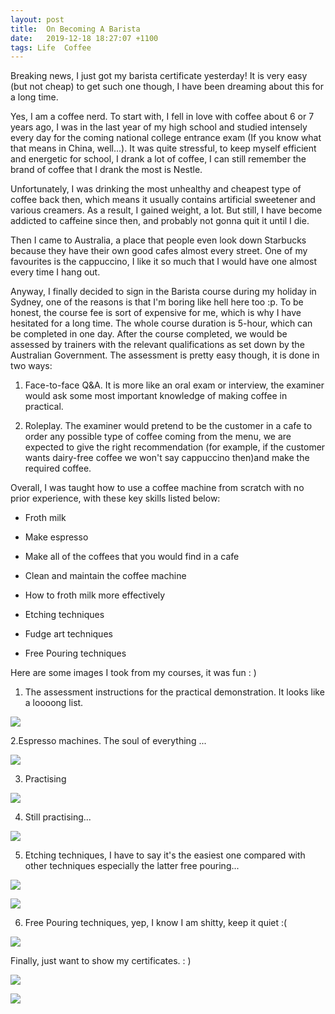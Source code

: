 ```yaml
---
layout: post
title:  On Becoming A Barista
date:   2019-12-18 18:27:07 +1100
tags: Life  Coffee
---
```

Breaking news, I just got my barista certificate yesterday! It is very easy (but not cheap) to get such one though, I have been dreaming about this for a long time. 

Yes, I am a coffee nerd. To start with, I fell in love with coffee about 6 or 7 years ago, I was in the last year of my high school and studied intensely every day for the coming national college entrance exam (If you know what that means in China, well...). It was quite stressful, to keep myself efficient and energetic for school, I drank a lot of coffee, I can still remember the brand of coffee that I drank the most is Nestle. 

Unfortunately, I was drinking the most unhealthy and cheapest type of coffee back then, which means it usually contains artificial sweetener and various creamers. As a result, I gained weight, a lot. But still, I have become addicted to caffeine since then, and probably not gonna quit it until I die.

Then I came to Australia, a place that people even look down Starbucks because they have their own good cafes almost every street. One of my favourites is the cappuccino, I like it so much that I would have one almost every time I hang out.

Anyway, I finally decided to sign in the Barista course during my holiday in Sydney, one of the reasons is that I'm boring like hell here too :p. To be honest, the course fee is sort of expensive for me, which is why I have hesitated for a long time. The whole course duration is 5-hour, which can be completed in one day. After the course completed, we would be assessed by trainers with the relevant qualifications as set down by the Australian Government. The assessment is pretty easy though, it is done in two ways:

1. Face-to-face Q&A. It is more like an oral exam or interview, the examiner would ask some most important knowledge of making coffee in practical.

2. Roleplay. The examiner would pretend to be the customer in a cafe to order any possible type of coffee coming from the menu, we are expected to give the right recommendation (for example, if the customer wants dairy-free coffee we won't say cappuccino then)and make the required coffee.

Overall, I was taught how to use a coffee machine from scratch with no prior experience, with these key skills listed below: 

- Froth milk

- Make espresso

- Make all of the coffees that you would find in a cafe

- Clean and maintain the coffee machine

- How to froth milk more effectively

- Etching techniques

- Fudge art techniques

- Free Pouring techniques


Here are some images I took from my courses, it was fun : )

1. The assessment instructions for the practical demonstration. It looks like a loooong list.

![](/img/coffee1.jpg)

2.Espresso machines. The soul of everything ...

![](/img/coffee2.jpg)

3. Practising

![](/img/coffee3.jpg)

4. Still practising...

![](/img/coffee4.jpg)

5. Etching techniques, I have to say it's the easiest one compared with other techniques especially the latter free pouring...

![](/img/coffee5.jpg)

![](/img/coffee6.jpg)

6. Free Pouring techniques, yep, I know I am shitty, keep it quiet :( 

![](/img/coffee7.jpg)

Finally, just want to show my certificates. : )

![](/img/cert1.jpg)

![](/img/cert2.jpg)